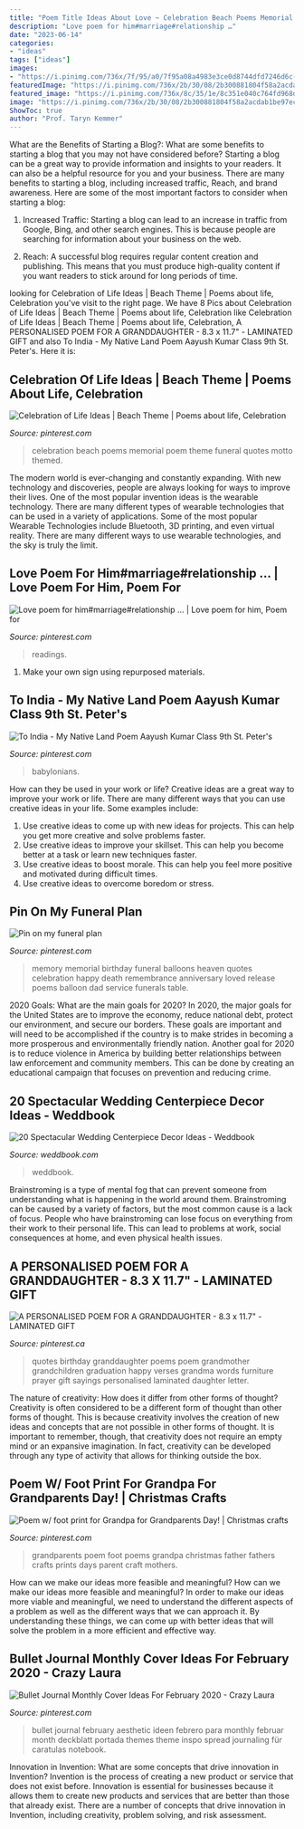 ```yaml
---
title: "Poem Title Ideas About Love ~ Celebration Beach Poems Memorial Poem Theme Funeral Quotes Motto Themed"
description: "Love poem for him#marriage#relationship …"
date: "2023-06-14"
categories:
- "ideas"
tags: ["ideas"]
images:
- "https://i.pinimg.com/736x/7f/95/a0/7f95a08a4983e3ce0d8744dfd7246d6c--anniversary-quotes-home-furniture.jpg"
featuredImage: "https://i.pinimg.com/736x/2b/30/08/2b300881804f58a2acdab1be97ecd305.jpg"
featured_image: "https://i.pinimg.com/736x/8c/35/1e/8c351e040c764fd968dfc7d8184719d4.jpg"
image: "https://i.pinimg.com/736x/2b/30/08/2b300881804f58a2acdab1be97ecd305.jpg"
ShowToc: true
author: "Prof. Taryn Kemmer"
---
```



What are the Benefits of Starting a Blog?: What are some benefits to starting a blog that you may not have considered before?
Starting a blog can be a great way to provide information and insights to your readers. It can also be a helpful resource for you and your business. There are many benefits to starting a blog, including increased traffic, Reach, and brand awareness. Here are some of the most important factors to consider when starting a blog: 
1. Increased Traffic: Starting a blog can lead to an increase in traffic from Google, Bing, and other search engines. This is because people are searching for information about your business on the web. 

2. Reach: A successful blog requires regular content creation and publishing. This means that you must produce high-quality content if you want readers to stick around for long periods of time.

	

		
looking for Celebration of Life Ideas | Beach Theme | Poems about life, Celebration you've visit to the right page. We have 8 Pics about Celebration of Life Ideas | Beach Theme | Poems about life, Celebration like Celebration of Life Ideas | Beach Theme | Poems about life, Celebration, A PERSONALISED POEM FOR A GRANDDAUGHTER - 8.3 x 11.7&quot; - LAMINATED GIFT and also To India - My Native Land Poem Aayush Kumar Class 9th St. Peter&#039;s. Here it is:
		
    
## Celebration Of Life Ideas | Beach Theme | Poems About Life, Celebration

<img loading=lazy src="https://i.pinimg.com/736x/d3/b4/32/d3b4322f0c34665fd599d18432ea56ba.jpg" onerror="this.onerror=null;this.src='https://tse3.mm.bing.net/th?id=OIP.uJNXH1TGYvyweuPyoYv2-QHaLG&amp;pid=15.1';" alt="Celebration of Life Ideas | Beach Theme | Poems about life, Celebration">

_Source: pinterest.com_

>celebration beach poems memorial poem theme funeral quotes motto themed. 

	

The modern world is ever-changing and constantly expanding. With new technology and discoveries, people are always looking for ways to improve their lives. One of the most popular invention ideas is the wearable technology. There are many different types of wearable technologies that can be used in a variety of applications. Some of the most popular Wearable Technologies include Bluetooth, 3D printing, and even virtual reality. There are many different ways to use wearable technologies, and the sky is truly the limit.

    
## Love Poem For Him#marriage#relationship … | Love Poem For Him, Poem For

<img loading=lazy src="https://i.pinimg.com/736x/8c/35/1e/8c351e040c764fd968dfc7d8184719d4.jpg" onerror="this.onerror=null;this.src='https://tse2.mm.bing.net/th?id=OIP.d8paDg4WDZsXg-YYcFB0_AHaLd&amp;pid=15.1';" alt="Love poem for him#marriage#relationship … | Love poem for him, Poem for">

_Source: pinterest.com_

>readings. 

	

1. Make your own sign using repurposed materials.

    
## To India - My Native Land Poem Aayush Kumar Class 9th St. Peter&#039;s

<img loading=lazy src="https://i.pinimg.com/736x/64/14/9a/64149af7f658c574acfa35fc12edd656.jpg" onerror="this.onerror=null;this.src='https://tse2.mm.bing.net/th?id=OIP._LffeXDhVSTte49zvL4uegHaJ3&amp;pid=15.1';" alt="To India - My Native Land Poem Aayush Kumar Class 9th St. Peter&#039;s">

_Source: pinterest.com_

>babylonians. 

	

How can they be used in your work or life?
Creative ideas are a great way to improve your work or life. There are many different ways that you can use creative ideas in your life. Some examples include: 
1. Use creative ideas to come up with new ideas for projects. This can help you get more creative and solve problems faster. 
2. Use creative ideas to improve your skillset. This can help you become better at a task or learn new techniques faster. 
3. Use creative ideas to boost morale. This can help you feel more positive and motivated during difficult times. 
4. Use creative ideas to overcome boredom or stress.

    
## Pin On My Funeral Plan

<img loading=lazy src="https://i.pinimg.com/736x/eb/e3/2b/ebe32b656c9fa8611abd6342bbb03ff7--balloons-celebration-of-life-memorial-ideas-receptions.jpg" onerror="this.onerror=null;this.src='https://tse3.mm.bing.net/th?id=OIP.Bq48ECzWTcVpl5WP83fM7gHaJ3&amp;pid=15.1';" alt="Pin on my funeral plan">

_Source: pinterest.com_

>memory memorial birthday funeral balloons heaven quotes celebration happy death remembrance anniversary loved release poems balloon dad service funerals table. 

	

2020 Goals: What are the main goals for 2020?
In 2020, the major goals for the United States are to improve the economy, reduce national debt, protect our environment, and secure our borders. These goals are important and will need to be accomplished if the country is to make strides in becoming a more prosperous and environmentally friendly nation. Another goal for 2020 is to reduce violence in America by building better relationships between law enforcement and community members. This can be done by creating an educational campaign that focuses on prevention and reducing crime.

    
## 20 Spectacular Wedding Centerpiece Decor Ideas - Weddbook

<img loading=lazy src="http://s3.weddbook.com/t1/1/9/6/1969469/20-spectacular-wedding-centerpiece-decor-ideas.jpg" onerror="this.onerror=null;this.src='https://tse1.mm.bing.net/th?id=OIP.soT2PnBVz0qtiDORsRCM9gHaM2&amp;pid=15.1';" alt="20 Spectacular Wedding Centerpiece Decor Ideas - Weddbook">

_Source: weddbook.com_

>weddbook. 

	

Brainstroming is a type of mental fog that can prevent someone from understanding what is happening in the world around them. Brainstroming can be caused by a variety of factors, but the most common cause is a lack of focus. People who have brainstroming can lose focus on everything from their work to their personal life. This can lead to problems at work, social consequences at home, and even physical health issues.

    
## A PERSONALISED POEM FOR A GRANDDAUGHTER - 8.3 X 11.7&quot; - LAMINATED GIFT

<img loading=lazy src="https://i.pinimg.com/736x/7f/95/a0/7f95a08a4983e3ce0d8744dfd7246d6c--anniversary-quotes-home-furniture.jpg" onerror="this.onerror=null;this.src='https://tse4.mm.bing.net/th?id=OIP.rBqqUVKNVbkTq_reNCm6ZQHaK6&amp;pid=15.1';" alt="A PERSONALISED POEM FOR A GRANDDAUGHTER - 8.3 x 11.7&quot; - LAMINATED GIFT">

_Source: pinterest.ca_

>quotes birthday granddaughter poems poem grandmother grandchildren graduation happy verses grandma words furniture prayer gift sayings personalised laminated daughter letter. 

	

The nature of creativity: How does it differ from other forms of thought?
Creativity is often considered to be a different form of thought than other forms of thought. This is because creativity involves the creation of new ideas and concepts that are not possible in other forms of thought. It is important to remember, though, that creativity does not require an empty mind or an expansive imagination. In fact, creativity can be developed through any type of activity that allows for thinking outside the box.

    
## Poem W/ Foot Print For Grandpa For Grandparents Day! | Christmas Crafts

<img loading=lazy src="https://i.pinimg.com/736x/79/b2/9d/79b29d4dfbb8fa775a9e114f591544d5--grandparents-day-foot-prints.jpg" onerror="this.onerror=null;this.src='https://tse2.mm.bing.net/th?id=OIP.nmsfofxv6F2EGgNFl3kFHQHaJ6&amp;pid=15.1';" alt="Poem w/ foot print for Grandpa for Grandparents Day! | Christmas crafts">

_Source: pinterest.com_

>grandparents poem foot poems grandpa christmas father fathers crafts prints days parent craft mothers. 

	

How can we make our ideas more feasible and meaningful?
How can we make our ideas more feasible and meaningful? In order to make our ideas more viable and meaningful, we need to understand the different aspects of a problem as well as the different ways that we can approach it. By understanding these things, we can come up with better ideas that will solve the problem in a more efficient and effective way.

    
## Bullet Journal Monthly Cover Ideas For February 2020 - Crazy Laura

<img loading=lazy src="https://i.pinimg.com/736x/2b/30/08/2b300881804f58a2acdab1be97ecd305.jpg" onerror="this.onerror=null;this.src='https://tse3.mm.bing.net/th?id=OIP.m6UhKuVB6eXfSOq4cu9MvQHaLH&amp;pid=15.1';" alt="Bullet Journal Monthly Cover Ideas For February 2020 - Crazy Laura">

_Source: pinterest.com_

>bullet journal february aesthetic ideen febrero para monthly februar month deckblatt portada themes theme inspo spread journaling für caratulas notebook. 

	

Innovation in Invention: What are some concepts that drive innovation in Invention?
Invention is the process of creating a new product or service that does not exist before. Innovation is essential for businesses because it allows them to create new products and services that are better than those that already exist. There are a number of concepts that drive innovation in Invention, including creativity, problem solving, and risk assessment.

